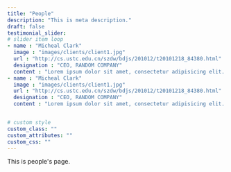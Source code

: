 ```yaml
---
title: "People"
description: "This is meta description."
draft: false
testimonial_slider:
# slider item loop
- name : "Micheal Clark"
  image : "images/clients/client1.jpg"
  url : "http://cs.ustc.edu.cn/szdw/bdjs/201012/t20101218_84380.html"
  designation : "CEO, RANDOM COMPANY"
  content : "Lorem ipsum dolor sit amet, consectetur adipisicing elit. Dolores ad, omnis totam iusto quia? Excepturi itaque quaerat, quia unde delectus rem error dignissimos in iusto."
- name : "Micheal Clark"
  image : "images/clients/client1.jpg"
  url : "http://cs.ustc.edu.cn/szdw/bdjs/201012/t20101218_84380.html"
  designation : "CEO, RANDOM COMPANY"
  content : "Lorem ipsum dolor sit amet, consectetur adipisicing elit. Dolores ad, omnis totam iusto quia? Excepturi itaque quaerat, quia unde delectus rem error dignissimos in iusto."


# custom style
custom_class: "" 
custom_attributes: "" 
custom_css: ""
---
```


This is people's page.

